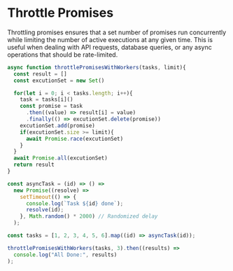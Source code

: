# Throttle Promises
Throttling promises ensures that a set number of promises run concurrently while limiting the number of active executions at any given time. This is useful when dealing with API requests, database queries, or any async operations that should be rate-limited.


<!-- Inline Code Block -->
```javascript
async function throttlePromisesWithWorkers(tasks, limit){
  const result = []
  const excutionSet = new Set()

  for(let i = 0; i < tasks.length; i++){
    task = tasks[i]()
    const promise = task
      .then((value) => result[i] = value)
      .finally(() => excutionSet.delete(promise))
    excutionSet.add(promise)
    if(excutionSet.size >= limit){
      await Promise.race(excutionSet)
    }
  }
  await Promise.all(excutionSet)
  return result
}

const asyncTask = (id) => () =>
  new Promise((resolve) =>
    setTimeout(() => {
      console.log(`Task ${id} done`);
      resolve(id);
    }, Math.random() * 2000) // Randomized delay
  );

const tasks = [1, 2, 3, 4, 5, 6].map((id) => asyncTask(id));

throttlePromisesWithWorkers(tasks, 3).then((results) =>
  console.log("All Done:", results)
);
